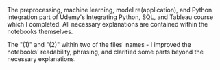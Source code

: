 
The preprocessing, machine learning, model re(application), and Python integration part of Udemy's Integrating Python, SQL, and Tableau course which I completed. All necessary explanations are contained within the notebooks themselves. 

The "(1)" and "(2)" within two of the files' names - I improved the notebooks' readability, phrasing, and clarified some parts beyond the necessary explanations.
